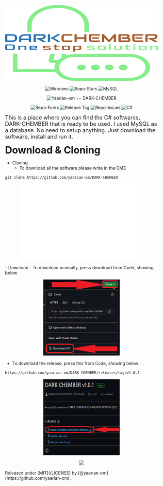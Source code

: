 <!-- Logo -->
<img src="https://raw.githubusercontent.com/yaarian-om/SERVER/361210f7b1c45fc6066e7d73655d1ffe634c38a7/1010110010/DARK%20CHEMBER/DARK-CHEMBER.svg" alt="DARK-CHEMBER" width="100%" height="250"/>
<!-- Badges => Clone_Count, Platform=windows, Language, Stars, DataBase  -->
<p align="center">
    <img src="https://img.shields.io/badge/Windows-0078D6?style=for-the-badge&logo=windows&logoColor=white"alt="Windows"/> <img src="https://img.shields.io/github/stars/yaarian-om/DARK-CHEMBER?style=social" alt="Repo-Stars"/> <img src="https://img.shields.io/badge/mysql-%2300f.svg?style=for-the-badge&logo=mysql&logoColor=white" alt="MySQL"/> 
</p>
<!-- Badges => Yaarian-OM|Repo-Name  -->
<p align="center">
    <img src="https://img.shields.io/static/v1?label=yaarian-om&message=DARK-CHEMBER&color=black&logo=github&style=for-the-badge" alt="Yaarian-om == DARK-CHEMBER"/>
</p>
 <!-- Badges => Forks, Tags, Issues, Language -->
<p align="center">
    <img src="https://img.shields.io/github/forks/yaarian-om/DARK-CHEMBER?style=social" alt="Repo-Forks"/>
    <img src="https://img.shields.io/github/tag/yaarian-om/DARK-CHEMBER?include_prereleases=&sort=semver&color=black"alt="Release Tag"/>
    <img src="https://img.shields.io/github/issues/yaarian-om/DARK-CHEMBER" alt="Repo-Issues"/>
    <img src="https://img.shields.io/badge/c%23-%23239120.svg?style=for-the-badge&logo=c-sharp&logoColor=white&color=black" alt="C#"/>
</p>
<!-- Short Description -->
<p>
    <font size="+1">
        This is a place where you can find the C# softwares, DARK-CHEMBER that is ready to be used. I used MySQL as a database. No need to setup anything. Just download the software, install and run it.
    </font>
</p>
<!-- Download & Cloning TITLE -->
<p>
    <font size="+3">
        <b>Download & Cloning</b> <br/>
    </font>
</p>

- Cloning
   - To download all the software please write in the CMD

```dotnetcli
git clone https://github.com/yaarian-om/DARK-CHEMBER
```
<p align="center">
    <img src="https://raw.githubusercontent.com/yaarian-om/SERVER/98349c13edcc83b9ecff948e8f6b0d7be7213d0c/1010110010/DARK%20CHEMBER/DARK-CHEMBER%20Cloning.svg" alt="SOFTO-VERSUM Clone" width="80%" height="250" alt="Clone Result"/>
</p>
<!-- Download -->
- Download
  -  To download manually, press download from Code, showing below
<p align="center">
    <img src="https://raw.githubusercontent.com/yaarian-om/SERVER/main/1010110010/DARK%20CHEMBER/DARK-CHEMBER%20Download.png" alt="DARK-CHEMBER Manual Download" width="50%" height="250"/>
</p>

  -  To download the release, press this from Code, showing below

```dotnetcli
https://github.com/yaarian-om/DARK-CHEMBER/releases/tag/v1.0.1
```



<p align="center">
    <img src="https://raw.githubusercontent.com/yaarian-om/SERVER/main/1010110010/DARK%20CHEMBER/Download%20Release.png" alt="DARK-CHEMBER Manual Download" width="50%" height="250"/>
</p>


<!-- License Badge -->
<p align="center"><img src="https://img.shields.io/badge/License-MIT-black"/></p>
<!-- License Released -->
Released under [MIT](/LICENSE) by [@yaarian-om](https://github.com/yaarian-om).
